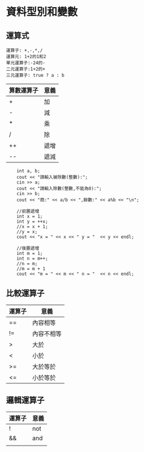 # 資料型別和變數
## 運算式

```
運算子: +,-,*,/
運算元: 1+2的1和2
單元運算子:-24的-
二元運算子:1+2的+
三元運算子: true ? a : b
```


算數運算子|意義|
-----|----|
+| 加 |
-| 減 |
*|乘|
/|除|
++|遞增|
--|遞減|





```
	int a, b;
	cout << "請輸入被除數(整數):";
	cin >> a;
	cout << "請輸入除數(整數,不能為0):";
	cin >> b;
	cout << "商:" << a/b << ",餘數:" << a%b << "\n";

	//前置遞增
	int x = 1;
	int y = ++x;
	//x = x + 1;
	//y = x;
	cout << "x = " << x << " y = "  << y << endl;

	//後置遞增
	int m = 1;
	int n = m++;
	//n = m;
	//m = m + 1
	cout << "m = " << m << " n = "  << n << endl;
```
## 比較運算子
運算子 | 意義 
---|--- 
== | 內容相等 
!= | 內容不相等 
 > | 大於 
 < | 小於 
 >= | 大於等於 
<= | 小於等於 



## 邏輯運算子 
運算子 | 意義 |
---|--- |
 ! | not |
 && | and 
 || | or 
